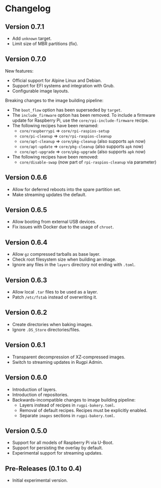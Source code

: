 # Changelog

## Version 0.7.1

- Add `unknown` target.
- Limit size of MBR partitions (fix).

## Version 0.7.0

New features:

- Official support for Alpine Linux and Debian.
- Support for EFI systems and integration with Grub.
- Configurable image layouts.

Breaking changes to the image building pipeline:

- The `boot_flow` option has been superseded by `target`.
- The `include_firmware` option has been removed. To include a firmware update for Raspberry Pi, use the `core/rpi-include-firmware` recipe.
- The following recipes have been renamed:
    - `core/raspberrypi` => `core/rpi-raspios-setup`
    - `core/pi-cleanup` => `core/rpi-raspios-cleanup`
    - `core/apt-cleanup` => `core/pkg-cleanup` (also supports `apk` now)
    - `core/apt-update` => `core/pkg-cleanup` (also supports `apk` now)
    - `core/apt-upgrade` => `core/pkg-upgrade` (also supports `apk` now)
- The following recipes have been removed:
    - `core/disable-swap` (now part of `rpi-raspios-cleanup` via parameter)

## Version 0.6.6

- Allow for deferred reboots into the spare partition set.
- Make streaming updates the default.

## Version 0.6.5

- Allow booting from external USB devices.
- Fix issues with Docker due to the usage of `chroot`.

## Version 0.6.4

- Allow `gz` compressed tarballs as base layer.
- Check root filesystem size when building an image.
- Ignore any files in the `layers` directory not ending with `.toml`.

## Version 0.6.3

- Allow local `.tar` files to be used as a layer.
- Patch `/etc/fstab` instead of overwriting it.

## Version 0.6.2

- Create directories when baking images.
- Ignore `.DS_Store` directories/files.

## Version 0.6.1

- Transparent decompression of XZ-compressed images.
- Switch to streaming updates in Rugpi Admin.

## Version 0.6.0

- Introduction of layers.
- Introduction of repositories.
- Backwards-incompatible changes to image building pipeline:
    + Layers instead of recipes in `rugpi-bakery.toml`.
    + Removal of default recipes. Recipes must be explicitly enabled.
    + Separate `images` sections in `rugpi-bakery.toml`.

## Version 0.5.0

- Support for all models of Raspberry Pi via U-Boot.
- Support for persisting the overlay by default.
- Experimental support for streaming updates.

## Pre-Releases (0.1 to 0.4)

- Initial experimental version.

